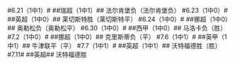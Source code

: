 #6.21（1中1）#
##瑞超（1中1）##
法尔肯堡负（法尔肯堡负）
#6.23（1中0）#
##英超（1中0）##
莱切斯特胜（莱切斯特平）
#6.24（1中0）#
##挪超（1中0）##
奥勒松负（奥勒松平）
#6.30（1中0）#
##西甲（1中0）##
马洛卡负（胜）
#7.2（1中0）#
##挪超（1中0）##
克里斯蒂负（平）
#7.6（1中1）#
##英甲（1中1）##
牛津联平（平）
#7.7（1中1）#
##英超（1中1）##
沃特福德胜（胜）
#7.11#
##英超##
沃特福德胜